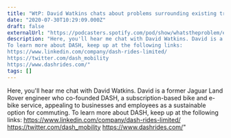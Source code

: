 ```yaml
---
title: "WtP: David Watkins chats about problems surrounding existing transportation services and how DASH pivoted during London’s lockdown"
date: "2020-07-30T10:29:09.000Z"
draft: false
externalUrl: "https://podcasters.spotify.com/pod/show/whatstheproblem/episodes/WtP-David-Watkins-chats-about-problems-surrounding-existing-transportation-services-and-how-DASH-pivoted-during-Londons-lockdown-ehd4lp"
description: "Here, you'll hear me chat with David Watkins. David is a former Jaguar Land Rover engineer who co-founded DASH, a subscription-based bike and e-bike service, appealing to businesses and employees as a sustainable option for commuting.
To learn more about DASH, keep up at the following links:
https://www.linkedin.com/company/dash-rides-limited/
https://twitter.com/dash_mobility
https://www.dashrides.com/"
tags: []
---
```


Here, you'll hear me chat with David Watkins. David is a former Jaguar Land Rover engineer who co-founded DASH, a subscription-based bike and e-bike service, appealing to businesses and employees as a sustainable option for commuting.
To learn more about DASH, keep up at the following links:
https://www.linkedin.com/company/dash-rides-limited/
https://twitter.com/dash_mobility
https://www.dashrides.com/"
